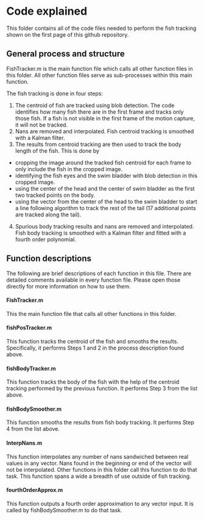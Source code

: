 # Code explained
This folder contains all of the code files needed to perform the fish tracking shown on the first page of this github repository. 

## General process and structure
FishTracker.m is the main function file which calls all other function files in this folder. All other function files serve as sub-processes within this main function. 

The fish tracking is done in four steps: 
1. The centroid of fish are tracked using blob detection. The code identifies how many fish there are in the first frame and tracks only those fish. If a fish is not visible in the first frame of the motion capture, it will not be tracked. 
2. Nans are removed and interpolated. Fish centroid tracking is smoothed with a Kalman filter. 
3. The results from centroid tracking are then used to track the body length of the fish. This is done by 
* cropping the image around the tracked fish centroid for each frame to only include the fish in the cropped image. 
* identifying the fish eyes and the swim bladder with blob detection in this cropped image.
* using the center of the head and the center of swim bladder as the first two tracked points on the body.
* using the vector from the center of the head to the swim bladder to start a line following algorithm to track the rest of the tail (17 additional points are tracked along the tail). 
4. Spurious body tracking results and nans are removed and interpolated. Fish body tracking is smoothed with a Kalman filter and fitted with a fourth order polynomial. 

## Function descriptions
The following are brief descriptions of each function in this file. There are detailed comments available in every function file. Please open those directly for more information on how to use them. 

#### FishTracker.m
This the main function file that calls all other functions in this folder. 

#### fishPosTracker.m
This function tracks the centroid of the fish and smooths the results. Specifically, it performs Steps 1 and 2 in the process description found above. 

#### fishBodyTracker.m 
This function tracks the body of the fish with the help of the centroid tracking performed by the previous function. It performs Step 3 from the list above. 

#### fishBodySmoother.m 
This function smooths the results from fish body tracking. It performs Step 4 from the list above. 

#### InterpNans.m
This function interpolates any number of nans sandwiched between real values in any vector. Nans found in the beginning or end of the vector will not be interpolated. Other functions in this folder call this function to do that task. This function spans a wide a breadth of use outside of fish tracking.

#### fourthOrderApprox.m
This function outputs a fourth order approximation to any vector input. It is called by fishBodySmoother.m to do that task. 
